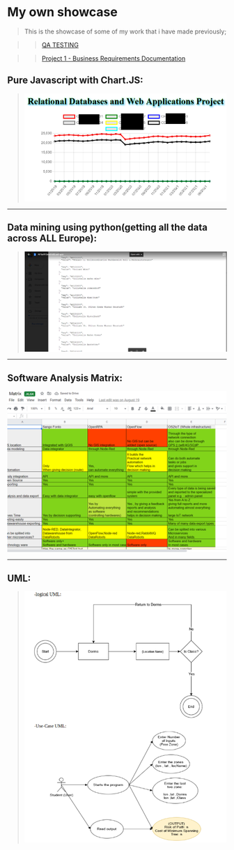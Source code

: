 # My own showcase

> This is the showcase of some of my work that i have made previously;

>>[QA TESTING](https://github.com/XMMR12/showcase/tree/main/testing)

>>[Project 1 - Business Requirements Documentation](https://github.com/XMMR12/showcase/tree/main/Project%201%20%28alogrithm%29)


## Pure Javascript with Chart.JS:
> ![Javascript](https://github.com/XMMR12/showcase/blob/main/chart%20js%20project2.png)

---

## Data mining using python(getting all the data across ALL Europe):
> ![Python data mining](https://github.com/XMMR12/showcase/blob/main/Data%20mining%20using%20python(getting%20all%20the%20data%20across%20ALL%20Europe).PNG)

---

## Software Analysis Matrix:
![Software Analysis Matrix.PNG](Software%20Analysis%20Matrix.PNG)

----

## UML:
> ![UML](https://github.com/XMMR12/showcase/blob/main/Project%201%20(alogrithm)/alogrithm%20UML.PNG)
